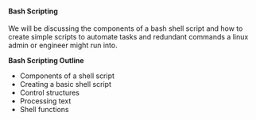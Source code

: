 #### Bash Scripting

We will be discussing the components of a bash shell script and how to create simple scripts to automate tasks and redundant commands a linux admin or engineer might run into. 

**Bash Scripting Outline**
- Components of a shell script
- Creating a basic shell script
- Control structures
- Processing text
- Shell functions